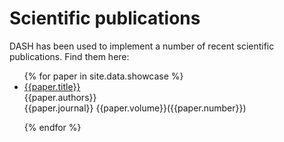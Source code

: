 
# Scientific publications
DASH has been used to implement a number of recent scientific publications. Find them here:


<ul id="showcase">
{% for paper in site.data.showcase %}

<li class="showcase_paper">
  <div class="showcase-title">
    <a href="{{paper.link}}">{{paper.title}}</a>
  </div>

  <div class="showcase_authors">
    {{paper.authors}}
  </div>

  <div class="showcase_pub">
    {{paper.journal}} {{paper.volume}}({{paper.number}})
  </div>

{% endfor %}
<ul>
